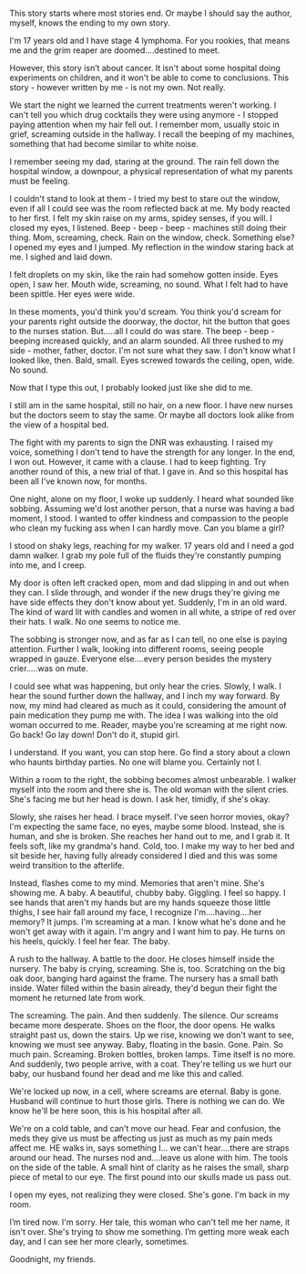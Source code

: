  

This story starts where most stories end. Or maybe I should say the author, myself, knows the ending to my own story.

I'm 17 years old and I have stage 4 lymphoma. For you rookies, that means me and the grim reaper are doomed….destined to meet.

However, this story isn’t about cancer. It isn't about some hospital doing experiments on children, and it won't be able to come to conclusions. This story - however written by me - is not my own. Not really.

We start the night we learned the current treatments weren't working. I can't tell you which drug cocktails they were using anymore - I stopped paying attention when my hair fell out. I remember mom, usually stoic in grief, screaming outside in the hallway. I recall the beeping of my machines, something that had become similar to white noise.

I remember seeing my dad, staring at the ground. The rain fell down the hospital window, a downpour, a physical representation of what my parents must be feeling.

I couldn't stand to look at them - I tried my best to stare out the window, even if all I could see was the room reflected back at me. My body reacted to her first. I felt my skin raise on my arms, spidey senses, if you will. I closed my eyes, I listened. Beep - beep - beep - machines still doing their thing. Mom, screaming, check. Rain on the window, check. Something else? I opened my eyes and I jumped. My reflection in the window staring back at me. I sighed and laid down.

I felt droplets on my skin, like the rain had somehow gotten inside. Eyes open, I saw her. Mouth wide, screaming, no sound. What I felt had to have been spittle. Her eyes were wide.

In these moments, you'd think you'd scream. You think you'd scream for your parents right outside the doorway, the doctor, hit the button that goes to the nurses station. But…..all I could do was stare. The beep - beep - beeping increased quickly, and an alarm sounded. All three rushed to my side - mother, father, doctor. I'm not sure what they saw. I don't know what I looked like, then. Bald, small. Eyes screwed towards the ceiling, open, wide. No sound.

Now that I type this out, I probably looked just like she did to me.

I still am in the same hospital, still no hair, on a new floor. I have new nurses but the doctors seem to stay the same. Or maybe all doctors look alike from the view of a hospital bed.

The fight with my parents to sign the DNR was exhausting. I raised my voice, something I don't tend to have the strength for any longer. In the end, I won out. However, it came with a clause. I had to keep fighting. Try another round of this, a new trial of that. I gave in. And so this hospital has been all I've known now, for months.

One night, alone on my floor, I woke up suddenly. I heard what sounded like sobbing. Assuming we'd lost another person, that a nurse was having a bad moment, I stood. I wanted to offer kindness and compassion to the people who clean my fucking ass when I can hardly move. Can you blame a girl?

I stood on shaky legs, reaching for my walker. 17 years old and I need a god damn walker. I grab my pole full of the fluids they're constantly pumping into me, and I creep.

My door is often left cracked open, mom and dad slipping in and out when they can. I slide through, and wonder if the new drugs they're giving me have side effects they don't know about yet. Suddenly, I'm in an old ward. The kind of ward lit with candles and women in all white, a stripe of red over their hats. I walk. No one seems to notice me.

The sobbing is stronger now, and as far as I can tell, no one else is paying attention. Further I walk, looking into different rooms, seeing people wrapped in gauze. Everyone else….every person besides the mystery crier…..was on mute.

I could see what was happening, but only hear the cries. Slowly, I walk. I hear the sound further down the hallway, and I inch my way forward. By now, my mind had cleared as much as it could, considering the amount of pain medication they pump me with. The idea I was walking into the old woman occurred to me. Reader, maybe you're screaming at me right now. Go back! Go lay down! Don't do it, stupid girl.

I understand. If you want, you can stop here. Go find a story about a clown who haunts birthday parties. No one will blame you. Certainly not I.

Within a room to the right, the sobbing becomes almost unbearable. I walker myself into the room and there she is. The old woman with the silent cries. She's facing me but her head is down. I ask her, timidly, if she's okay.

Slowly, she raises her head. I brace myself. I've seen horror movies, okay? I'm expecting the same face, no eyes, maybe some blood. Instead, she is human, and she is broken. She reaches her hand out to me, and I grab it. It feels soft, like my grandma's hand. Cold, too. I make my way to her bed and sit beside her, having fully already considered I died and this was some weird transition to the afterlife.

Instead, flashes come to my mind. Memories that aren't mine. She's showing me. A baby. A beautiful, chubby baby. Giggling. I feel so happy. I see hands that aren't my hands but are my hands squeeze those little thighs, I see hair fall around my face, I recognize I'm….having….her memory? It jumps. I'm screaming at a man. I know what he's done and he won't get away with it again. I'm angry and I want him to pay. He turns on his heels, quickly. I feel her fear. The baby.

A rush to the hallway. A battle to the door. He closes himself inside the nursery. The baby is crying, screaming. She is, too. Scratching on the big oak door, banging hard against the frame. The nursery has a small bath inside. Water filled within the basin already, they'd begun their fight the moment he returned late from work.

The screaming. The pain. And then suddenly. The silence. Our screams became more desperate. Shoes on the floor, the door opens. He walks straight past us, down the stairs. Up we rise, knowing we don't want to see, knowing we must see anyway. Baby, floating in the basin. Gone. Pain. So much pain. Screaming. Broken bottles, broken lamps. Time itself is no more. And suddenly, two people arrive, with a coat. They're telling us we hurt our baby, our husband found her dead and me like this and called.

We're locked up now, in a cell, where screams are eternal. Baby is gone. Husband will continue to hurt those girls. There is nothing we can do. We know he'll be here soon, this is his hospital after all.

We're on a cold table, and can't move our head. Fear and confusion, the meds they give us must be affecting us just as much as my pain meds affect me. HE walks in, says something I… we can't hear….there are straps around our head. The nurses nod and….leave us alone with him. The tools on the side of the table. A small hint of clarity as he raises the small, sharp piece of metal to our eye. The first pound into our skulls made us pass out.

I open my eyes, not realizing they were closed. She's gone. I'm back in my room.

I’m tired now. I'm sorry. Her tale, this woman who can't tell me her name, it isn't over. She's trying to show me something. I’m getting more weak each day, and I can see her more clearly, sometimes.

Goodnight, my friends.